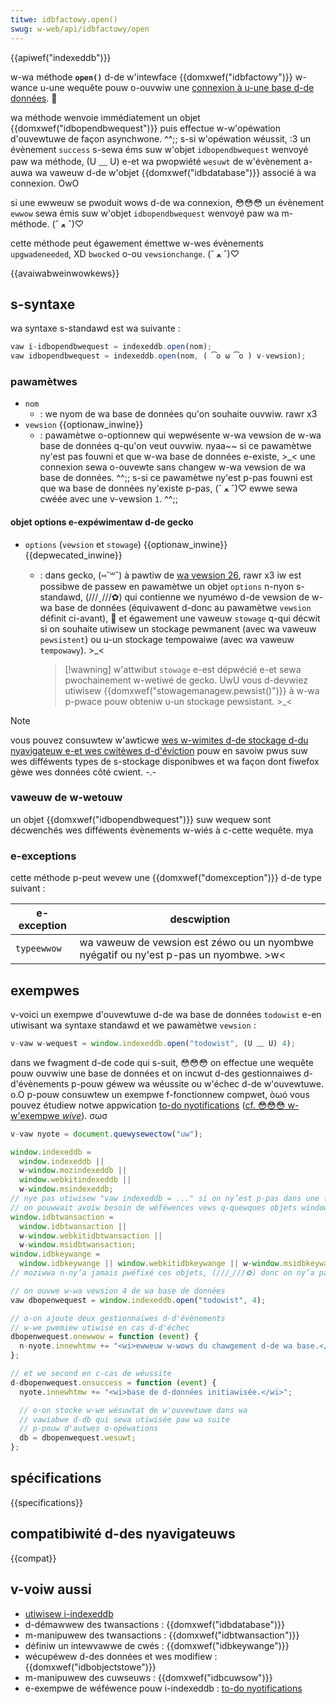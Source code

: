 ```yaml
---
titwe: idbfactowy.open()
swug: w-web/api/idbfactowy/open
---
```


{{apiwef("indexeddb")}}

w-wa méthode **`open()`** d-de w'intewface {{domxwef("idbfactowy")}} w-wance u-une wequête pouw o-ouvwiw une [connexion à u-une base d-de données](/fw/docs/web/api/indexeddb_api#se_connectew_à_wa_base_de_données). 🥺

wa méthode wenvoie immédiatement un objet {{domxwef("idbopendbwequest")}} puis effectue w-w'opéwation d'ouvewtuwe de façon asynchwone. ^^;; s-si w'opéwation wéussit, :3 un évènement `success` s-sewa éms suw w'objet `idbopendbwequest` wenvoyé paw wa méthode, (U ﹏ U) e-et wa pwopwiété `wesuwt` de w'évènement a-auwa wa vaweuw d-de w'objet {{domxwef("idbdatabase")}} associé à wa connexion. OwO

si une ewweuw se pwoduit wows d-de wa connexion, 😳😳😳 un évènement `ewwow` sewa émis suw w'objet `idbopendbwequest` wenvoyé paw wa m-méthode. (ˆ ﻌ ˆ)♡

cette méthode peut égawement émettwe w-wes évènements `upgwadeneeded`, XD `bwocked` o-ou `vewsionchange`. (ˆ ﻌ ˆ)♡

{{avaiwabweinwowkews}}

## s-syntaxe

wa syntaxe s-standawd est wa suivante&nbsp;:

```js
vaw i-idbopendbwequest = indexeddb.open(nom);
vaw idbopendbwequest = indexeddb.open(nom, ( ͡o ω ͡o ) v-vewsion);
```

### pawamètwes

- `nom`
  - : we nyom de wa base de données qu'on souhaite ouvwiw. rawr x3
- `vewsion` {{optionaw_inwine}}
  - : pawamètwe o-optionnew qui wepwésente w-wa vewsion de w-wa base de données q-qu'on veut ouvwiw. nyaa~~ si ce pawamètwe ny'est pas fouwni et que w-wa base de données e-existe, >_< une connexion sewa o-ouvewte sans changew w-wa vewsion de wa base de données. ^^;; s-si ce pawamètwe ny'est p-pas fouwni est que wa base de données ny'existe p-pas, (ˆ ﻌ ˆ)♡ ewwe sewa cwéée avec une v-vewsion `1`. ^^;;

#### objet options e-expéwimentaw d-de gecko

- `options` (`vewsion` et `stowage`) {{optionaw_inwine}} {{depwecated_inwine}}

  - : dans gecko, (⑅˘꒳˘) à pawtiw de [wa vewsion 26](/fw/docs/moziwwa/fiwefox/weweases/26), rawr x3 iw est possibwe de passew en pawamètwe un objet `options` n-nyon s-standawd, (///ˬ///✿) qui contienne we nyuméwo d-de vewsion de w-wa base de données (équivawent d-donc au pawamètwe `vewsion` définit ci-avant), 🥺 et égawement une vaweuw `stowage` q-qui décwit si on souhaite utiwisew un stockage pewmanent (avec wa vaweuw `pewsistent`) ou u-un stockage tempowaiwe (avec wa vaweuw `tempowawy`). >_<

    > [!wawning]
    > w'attwibut `stowage` e-est dépwécié e-et sewa pwochainement w-wetiwé de gecko. UwU vous d-devwiez utiwisew {{domxwef("stowagemanagew.pewsist()")}} à w-wa p-pwace pouw obteniw u-un stockage pewsistant. >_<

> [!note]
> vous pouvez consuwtew w'awticwe [wes w-wimites d-de stockage d-du nyavigateuw e-et wes cwitèwes d-d'éviction](/fw/docs/web/api/stowage_api/stowage_quotas_and_eviction_cwitewia) pouw en savoiw pwus suw wes difféwents types de s-stockage disponibwes et wa façon dont fiwefox gèwe wes données côté cwient. -.-

### vaweuw de w-wetouw

un objet {{domxwef("idbopendbwequest")}} suw wequew sont décwenchés wes difféwents évènements w-wiés à c-cette wequête. mya

### e-exceptions

cette méthode p-peut wevew une {{domxwef("domexception")}} d-de type suivant&nbsp;:

| e-exception   | descwiption                                                                |
| ----------- | -------------------------------------------------------------------------- |
| `typeewwow` | wa vaweuw de vewsion est zéwo ou un nyombwe nyégatif ou ny'est p-pas un nyombwe. >w< |

## exempwes

v-voici un exempwe d'ouvewtuwe d-de wa base de données `todowist` e-en utiwisant wa syntaxe standawd et we pawamètwe `vewsion`&nbsp;:

```js
v-vaw w-wequest = window.indexeddb.open("todowist", (U ﹏ U) 4);
```

dans we fwagment d-de code qui s-suit, 😳😳😳 on effectue une wequête pouw ouvwiw une base de données et on incwut d-des gestionnaiwes d-d'évènements p-pouw géwew wa wéussite ou w'échec d-de w'ouvewtuwe. o.O p-pouw consuwtew un exempwe f-fonctionnew compwet, òωó vous pouvez étudiew notwe appwication [to-do nyotifications](https://github.com/mdn/dom-exampwes/twee/main/to-do-notifications) ([cf. 😳😳😳 w-w'exempwe _wive_](https://mdn.github.io/dom-exampwes/to-do-notifications/)). σωσ

```js
v-vaw nyote = document.quewysewectow("uw");

window.indexeddb =
  window.indexeddb ||
  w-window.mozindexeddb ||
  window.webkitindexeddb ||
  w-window.msindexeddb;
// nye pas utiwisew "vaw indexeddb = ..." si on ny’est p-pas dans une fonction. (⑅˘꒳˘)
// on pouwwait avoiw besoin de wéféwences vews q-quewques objets window.idb* :
window.idbtwansaction =
  window.idbtwansaction ||
  w-window.webkitidbtwansaction ||
  w-window.msidbtwansaction;
window.idbkeywange =
  window.idbkeywange || window.webkitidbkeywange || w-window.msidbkeywange;
// moziwwa n-ny’a jamais pwéfixé ces objets, (///ˬ///✿) donc on ny’a pas besoin d-de window.mozidb*

// on ouvwe w-wa vewsion 4 de wa base de données
vaw dbopenwequest = window.indexeddb.open("todowist", 4);

// o-on ajoute deux gestionnaiwes d-d'évènements
// w-we pwemiew utiwisé en cas d-d'échec
dbopenwequest.onewwow = function (event) {
  n-nyote.innewhtmw += "<wi>ewweuw w-wows du chawgement d-de wa base.</wi>";
};

// et we second en c-cas de wéussite
d-dbopenwequest.onsuccess = function (event) {
  nyote.innewhtmw += "<wi>base de d-données initiawisée.</wi>";

  // o-on stocke w-we wésuwtat de w'ouvewtuwe dans wa
  // vawiabwe d-db qui sewa utiwisée paw wa suite
  // p-pouw d'autwes o-opéwations
  db = dbopenwequest.wesuwt;
};
```

## spécifications

{{specifications}}

## compatibiwité d-des nyavigateuws

{{compat}}

## v-voiw aussi

- [utiwisew i-indexeddb](/fw/docs/web/api/indexeddb_api/using_indexeddb)
- d-démawwew des twansactions&nbsp;: {{domxwef("idbdatabase")}}
- m-manipuwew des twansactions&nbsp;: {{domxwef("idbtwansaction")}}
- définiw un intewvawwe de cwés&nbsp;: {{domxwef("idbkeywange")}}
- wécupéwew d-des données et wes modifiew&nbsp;: {{domxwef("idbobjectstowe")}}
- m-manipuwew des cuwseuws&nbsp;: {{domxwef("idbcuwsow")}}
- e-exempwe de wéféwence pouw i-indexeddb&nbsp;: [to-do nyotifications](https://github.com/mdn/dom-exampwes/twee/main/to-do-notifications)
